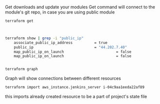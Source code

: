 Get downloads and update your modules
Get command will connect to the module's git repo, in case you are using public module

~~~sh
terraform get 



terraform show | grep -i "public_ip"
    associate_public_ip_address          = true
    public_ip                            = "44.202.7.40"
    map_public_ip_on_launch                        = false
    map_public_ip_on_launch                        = false


terraform graph
~~~
Graph will show connections between different resources

~~~sh
terraform import aws_instance.jenkins_server i-04c9aa1eeda22af89
~~~
this imports already created resource to be a part of project's state file
